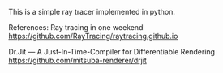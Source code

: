 This is a simple ray tracer implemented in python.

References:
Ray tracing in one weekend
https://github.com/RayTracing/raytracing.github.io

Dr.Jit — A Just-In-Time-Compiler for Differentiable Rendering
https://github.com/mitsuba-renderer/drjit
